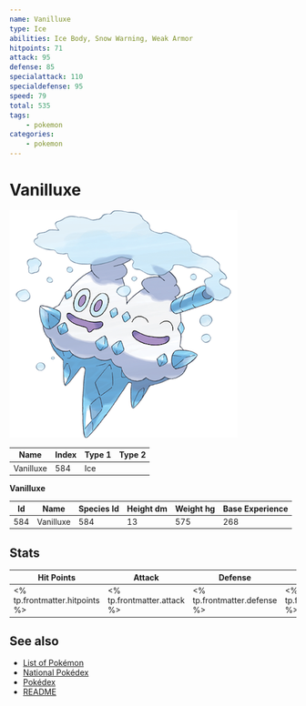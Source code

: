 ```yaml
---
name: Vanilluxe
type: Ice
abilities: Ice Body, Snow Warning, Weak Armor
hitpoints: 71
attack: 95
defense: 85
specialattack: 110
specialdefense: 95
speed: 79
total: 535
tags:
    - pokemon
categories:
    - pokemon
---
```


# Vanilluxe


![Vanilluxe](images/584.png)

| **Name** | **Index** | **Type 1** | **Type 2** |
|----|----|----|----|
| Vanilluxe | 584 | Ice  |  |

**Vanilluxe** 




| **Id** | **Name** | **Species Id** | **Height dm** | **Weight hg** | **Base Experience** |
|--------|----------|----------------|------------|------------|---------------------|
| 584 | Vanilluxe | 584 | 13 | 575 | 268 |



## Stats

| **Hit Points** | **Attack** | **Defense** | **Special Attack** | **Special Defense** | **Speed** | **Total** |
|----------------|------------|-------------|--------------------|---------------------|-----------|-----------|
| <% tp.frontmatter.hitpoints %> | <% tp.frontmatter.attack %> | <% tp.frontmatter.defense %> | <% tp.frontmatter.specialattack %> | <% tp.frontmatter.specialdefense %> | <% tp.frontmatter.speed %> | <% tp.frontmatter.total %> |

## See also

- [List of Pokémon](../pokemon.md)
- [National Pokédex](../national_pokedex.md)
- [Pokédex](../pokedex.md)
- [README](../README.md)
